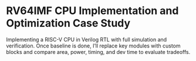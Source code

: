 # RV64IMF CPU Implementation and Optimization Case Study
Implementing a RISC-V CPU in Verilog RTL with full simulation and verification. Once baseline is done, I’ll replace key modules with custom blocks and compare area, power, timing, and dev time to evaluate tradeoffs.
